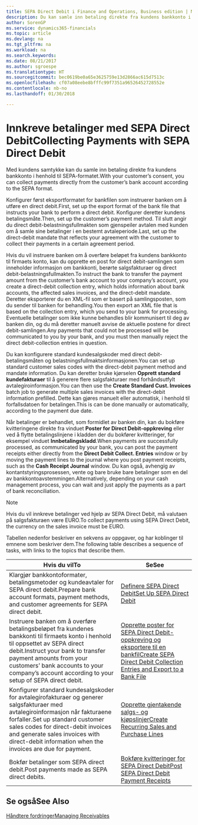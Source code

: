 ```yaml
---
title: SEPA Direct Debit i Finance and Operations, Business edition | Microsoft-dokumentasjon
description: Du kan samle inn betaling direkte fra kundens bankkonto i henhold til SEPA-formatet.
author: SorenGP
ms.service: dynamics365-financials
ms.topic: article
ms.devlang: na
ms.tgt_pltfrm: na
ms.workload: na
ms.search.keywords: 
ms.date: 08/21/2017
ms.author: sgroespe
ms.translationtype: HT
ms.sourcegitcommit: bec0619be0a65e3625759e13d2866ac615d7513c
ms.openlocfilehash: cf07a08eebe8bfffc99f7351a96526452728552e
ms.contentlocale: nb-no
ms.lasthandoff: 01/30/2018

---
```

# <a name="collecting-payments-with-sepa-direct-debit"></a><span data-ttu-id="23f78-103">Innkreve betalinger med SEPA Direct Debit</span><span class="sxs-lookup"><span data-stu-id="23f78-103">Collecting Payments with SEPA Direct Debit</span></span>
<span data-ttu-id="23f78-104">Med kundens samtykke kan du samle inn betaling direkte fra kundens bankkonto i henhold til SEPA-formatet.</span><span class="sxs-lookup"><span data-stu-id="23f78-104">With your customer’s consent, you can collect payments directly from the customer’s bank account according to the SEPA format.</span></span>  

 <span data-ttu-id="23f78-105">Konfigurer først eksportformatet for bankfilen som instruerer banken om å utføre en direct debit.</span><span class="sxs-lookup"><span data-stu-id="23f78-105">First, set up the export format of the bank file that instructs your bank to perform a direct debit.</span></span> <span data-ttu-id="23f78-106">Konfigurer deretter kundens betalingsmåte.</span><span class="sxs-lookup"><span data-stu-id="23f78-106">Then, set up the customer’s payment method.</span></span> <span data-ttu-id="23f78-107">Til slutt angir du direct debit-belastningsfullmakten som gjenspeiler avtalen med kunden om å samle sine betalinger i en bestemt avtaleperiode.</span><span class="sxs-lookup"><span data-stu-id="23f78-107">Last, set up the direct-debit mandate that reflects your agreement with the customer to collect their payments in a certain agreement period.</span></span>  

 <span data-ttu-id="23f78-108">Hvis du vil instruere banken om å overføre beløpet fra kundens bankkonto til firmaets konto, kan du opprette en post for direct debit-samlingen som inneholder informasjon om bankkonti, berørte salgsfakturaer og direct debit-belastningsfullmakten.</span><span class="sxs-lookup"><span data-stu-id="23f78-108">To instruct the bank to transfer the payment amount from the customer’s bank account to your company’s account, you create a direct-debit collection entry, which holds information about bank accounts, the affected sales invoices, and the direct-debit mandate.</span></span> <span data-ttu-id="23f78-109">Deretter eksporterer du en XML-fil som er basert på samlingsposten, som du sender til banken for behandling.</span><span class="sxs-lookup"><span data-stu-id="23f78-109">You then export an XML file that is based on the collection entry, which you send to your bank for processing.</span></span> <span data-ttu-id="23f78-110">Eventuelle betalinger som ikke kunne behandles blir kommunisert til deg av banken din, og du må deretter manuelt avvise de aktuelle postene for direct debit-samlingen.</span><span class="sxs-lookup"><span data-stu-id="23f78-110">Any payments that could not be processed will be communicated to you by your bank, and you must then manually reject the direct debit-collection entries in question.</span></span>  

 <span data-ttu-id="23f78-111">Du kan konfigurere standard kundesalgskoder med direct debit-betalingsmåten og belastningsfullmaktsinformasjonen.</span><span class="sxs-lookup"><span data-stu-id="23f78-111">You can set up standard customer sales codes with the direct-debit payment method and mandate information.</span></span> <span data-ttu-id="23f78-112">Du kan deretter bruke kjørselen **Opprett standard kundefakturaer** til å generere flere salgsfakturaer med forhåndsutfylt avtalegiroinformasjon.</span><span class="sxs-lookup"><span data-stu-id="23f78-112">You can then use the **Create Standard Cust. Invoices** batch job to generate multiple sales invoices with the direct-debit information prefilled.</span></span> <span data-ttu-id="23f78-113">Dette kan gjøres manuelt eller automatisk, i henhold til forfallsdatoen for betalingen.</span><span class="sxs-lookup"><span data-stu-id="23f78-113">This is can be done manually or automatically, according to the payment due date.</span></span>  

 <span data-ttu-id="23f78-114">Når betalinger er behandlet, som formidlet av banken din, kan du bokføre kvitteringene direkte fra vinduet **Poster for Direct Debit-oppkreving** eller ved å flytte betalingslinjene i kladden der du bokfører kvitteringer, for eksempel vinduet **Innbetalingskladd**.</span><span class="sxs-lookup"><span data-stu-id="23f78-114">When payments are successfully processed, as communicated by your bank, you can post the payment receipts either directly from the **Direct Debit Collect. Entries** window or by moving the payment lines to the journal where you post payment receipts, such as the **Cash Receipt Journal** window.</span></span> <span data-ttu-id="23f78-115">Du kan også, avhengig av kontantstyringsprosessen, vente og bare bruke bare betalinger som en del av bankkontoavstemmingen.</span><span class="sxs-lookup"><span data-stu-id="23f78-115">Alternatively, depending on your cash management process, you can wait and just apply the payments as a part of bank reconciliation.</span></span>  

> [!NOTE]  
>  <span data-ttu-id="23f78-116">Hvis du vil innkreve betalinger ved hjelp av SEPA Direct Debit, må valutaen på salgsfakturaen være EURO.</span><span class="sxs-lookup"><span data-stu-id="23f78-116">To collect payments using SEPA Direct Debit, the currency on the sales invoice must be EURO.</span></span>  

 <span data-ttu-id="23f78-117">Tabellen nedenfor beskriver en sekvens av oppgaver, og har koblinger til emnene som beskriver dem.</span><span class="sxs-lookup"><span data-stu-id="23f78-117">The following table describes a sequence of tasks, with links to the topics that describe them.</span></span>   

|<span data-ttu-id="23f78-118">**Hvis du vil**</span><span class="sxs-lookup"><span data-stu-id="23f78-118">**To**</span></span>|<span data-ttu-id="23f78-119">**Se**</span><span class="sxs-lookup"><span data-stu-id="23f78-119">**See**</span></span>|  
|------------|-------------|  
|<span data-ttu-id="23f78-120">Klargjør bankkontoformater, betalingsmetoder og kundeavtaler for SEPA direct debit.</span><span class="sxs-lookup"><span data-stu-id="23f78-120">Prepare bank account formats, payment methods, and customer agreements for SEPA direct debit.</span></span>|[<span data-ttu-id="23f78-121">Definere SEPA Direct Debit</span><span class="sxs-lookup"><span data-stu-id="23f78-121">Set Up SEPA Direct Debit</span></span>](finance-how-to-set-up-sepa-direct-debit.md)|  
|<span data-ttu-id="23f78-122">Instruere banken om å overføre betalingsbeløpet fra kundenes bankkonti til firmaets konto i henhold til oppsettet av SEPA direct debit.</span><span class="sxs-lookup"><span data-stu-id="23f78-122">Instruct your bank to transfer payment amounts from your customers’ bank accounts to your company’s account according to your setup of SEPA direct debit.</span></span>|[<span data-ttu-id="23f78-123">Opprette poster for SEPA Direct Debit-oppkreving og eksportere til en bankfil</span><span class="sxs-lookup"><span data-stu-id="23f78-123">Create SEPA Direct Debit Collection Entries and Export to a Bank File</span></span>](finance-how-create-sepa-direct-debit-collection-entries-export-bank-file.md)|  
|<span data-ttu-id="23f78-124">Konfigurer standard kundesalgskoder for avtalegirofakturaer og generer salgsfakturaer med avtalegiroinformasjon når fakturaene forfaller.</span><span class="sxs-lookup"><span data-stu-id="23f78-124">Set up standard customer sales codes for direct-debit invoices and generate sales invoices with direct-debit information when the invoices are due for payment.</span></span>|[<span data-ttu-id="23f78-125">Opprette gjentakende salgs- og kjøpslinjer</span><span class="sxs-lookup"><span data-stu-id="23f78-125">Create Recurring Sales and Purchase Lines</span></span>](sales-how-work-standard-lines.md)|  
|<span data-ttu-id="23f78-126">Bokfør betalinger som SEPA direct debit.</span><span class="sxs-lookup"><span data-stu-id="23f78-126">Post payments made as SEPA direct debits.</span></span>|[<span data-ttu-id="23f78-127">Bokføre kvitteringer for SEPA Direct Debit</span><span class="sxs-lookup"><span data-stu-id="23f78-127">Post SEPA Direct Debit Payment Receipts</span></span>](finance-how-to-post-sepa-direct-debit-payment-receipts.md)|  

## <a name="see-also"></a><span data-ttu-id="23f78-128">Se også</span><span class="sxs-lookup"><span data-stu-id="23f78-128">See Also</span></span>  
[<span data-ttu-id="23f78-129">Håndtere fordringer</span><span class="sxs-lookup"><span data-stu-id="23f78-129">Managing Receivables</span></span>](receivables-manage-receivables.md)

